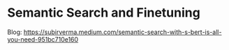 
# Semantic Search and Finetuning 

Blog: https://subirverma.medium.com/semantic-search-with-s-bert-is-all-you-need-951bc710e160
